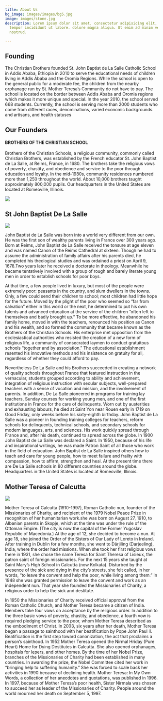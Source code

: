 ```yaml
---
title: About Us
bg_image: images/images/bg5.jpg
image: images/stone.jpg
description: Lorem ipsum dolor sit amet, consectetur adipisicing elit, sed do eiusmod
  tempor incididunt ut labore. dolore magna aliqua. Ut enim ad minim veniam, quis
  nostrud.

---
```

## Founding

The Christian Brothers founded St. John Baptist de La Salle Catholic School in Addis Ababa, Ethiopia in 2010 to serve the educational needs of children living in Addis Ababa and the Oromia Regions. While the school is open to the general public for a moderate fee, the children from the nearby orphanage run by St. Mother Teresa’s Community do not have to pay. The school is located on the border between Addis Ababa and Oromia regions which makes it more unique and special. In the year 2010, the school served 668 students. Currently, the school is serving more than 2000 students who come from different races, denominations, varied economic backgrounds and artisans, and health statuses

## Our Founders

#### BROTHERS OF THE CHRISTIAN SCHOOL

Brothers of the Christian Schools, a religious community, commonly called Christian Brothers, was established by the French educator St. John Baptist de La Salle, at Reims, France, in 1680. The brothers take the religious vows of poverty, chastity, and obedience and service to the poor through education and loyalty. In the mid-1980s, community residences numbered more than 1,250 throughout the world. About 10,000 brothers taught approximately 800,000 pupils. Our headquarters in the United States are located at Romeoville, Illinois.

![](/images/dls.png)

## St John Baptist De La Salle  
![](/images/dlsp.jpg)

  
John Baptist de La Salle was born into a world very different from our own. He was the first son of wealthy parents living in France over 300 years ago. Born at Reims, John Baptist de La Salle received the tonsure at age eleven and was named Canon of the Reims Cathedral at sixteen. Though he had to assume the administration of family affairs after his parents died, he completed his theological studies and was ordained a priest on April 9, 1678.Two years later he received a doctorate in theology. Meanwhile he became tentatively involved with a group of rough and barely literate young men in order to establish schools for poor boys.

At that time, a few people lived in luxury, but most of the people were extremely poor: peasants in the country, and slum dwellers in the towns. Only, a few could send their children to school; most children had little hope for the future. Moved by the plight of the poor who seemed so “far from salvation” either in this world or the next, he determined to put his own talents and advanced education at the service of the children “often left to themselves and badly brought up.” To be more effective, he abandoned his family home, moved in with the teachers, renounced his position as Canon and his wealth, and so formed the community that became known as the Brothers of the Christian Schools. His enterprise met opposition from the ecclesiastical authorities who resisted the creation of a new form of religious life, a community of consecrated laymen to conduct gratuitous schools “together and by association.” The educational establishment resented his innovative methods and his insistence on gratuity for all, regardless of whether they could afford to pay.

Nevertheless De La Salle and his Brothers succeeded in creating a network of quality schools throughout France that featured instruction in the vernacular, students grouped according to ability and achievement, integration of religious instruction with secular subjects, well-prepared teachers with a sense of vocation and mission, and the involvement of parents. In addition, De La Salle pioneered in programs for training lay teachers, Sunday courses for working young men, and one of the first institutions in France for the care of delinquents. Worn out by austerities and exhausting labours, he died at Saint Yon near Rouen early in 1719 on Good Friday, only weeks before his sixty-eighth birthday. John Baptist de La Salle was a pioneer in founding training colleges for teachers, reform schools for delinquents, technical schools, and secondary schools for modern languages, arts, and sciences. His work quickly spread through France and, after his death, continued to spread across the globe. In 1900 John Baptist de La Salle was declared a Saint. In 1950, because of his life and inspirational writings, he was made Patron Saint of all those who work in the field of education. John Baptist de La Salle inspired others how to teach and care for young people, how to meet failure and frailty with compassion, how to affirm, strengthen and heal. At the present time there are De La Salle schools in 80 different countries around the globe. Headquarters in the United States is located at Romeoville, Illinois.

## Mother Teresa of Calcutta

![](/images/mt.jpg)

Mother Teresa of Calcutta (1910-1997), Roman Catholic nun, founder of the Missionaries of Charity, and recipient of the 1979 Nobel Peace Prize in recognition of her humanitarian work.she was born on August 27, 1910, to Albanian parents in Skopje, which at the time was under the rule of the Ottoman Empire. (The city is now the capital of the Former Yugoslav Republic of Macedonia.) At the age of 12, she decided to become a nun. At age 18, she joined the Order of the Sisters of Our Lady of Loreto in Ireland. After training in Dublin for a few months, she went to Dārjiling (Darjeeling), India, where the order had missions. When she took her first religious vows there in 1931, she chose the name Teresa for Saint Theresa of Lisieux, the patron saint of foreign missionaries. For the next 15 years she taught at Saint Mary’s High School in Calcutta (now Kolkata). Disturbed by the presence of the sick and dying in the city’s streets, she felt called, in her words, “to leave the convent and help the poor, while living among them.” In 1948 she was granted permission to leave the convent and work as an independent nun. That year she founded the Missionaries of Charity, a religious order to help the sick and destitute.

In 1950 the Missionaries of Charity received official approval from the Roman Catholic Church, and Mother Teresa became a citizen of India. Members take four vows on acceptance by the religious order. In addition to the three basic vows of poverty, chastity, and obedience, a fourth vow is required pledging service to the poor, whom Mother Teresa described as the embodiment of Christ. In 2003, six years after her death, Mother Teresa began a passage to sainthood with her beatification by Pope John Paul II. Beatification is the first step toward canonization, the act that proclaims a person’s sainthood. In 1952 Mother Teresa opened the Nirmal Hriday (Pure Heart) Home for Dying Destitutes in Calcutta. She also opened orphanages, hospitals for lepers, and other homes. By the time of her Nobel Prize, branches of the Missionaries of Charity had been established in many countries. In awarding the prize, the Nobel Committee cited her work in “bringing help to suffering humanity.” She was forced to scale back her activities in 1990 because of declining health. Mother Teresa: In My Own Words, a collection of her anecdotes and quotations, was published in 1996. In 1997, because of Mother Teresa’s poor health, Sister Nirmala was chosen to succeed her as leader of the Missionaries of Charity. People around the world mourned her death on September 5, 1997.